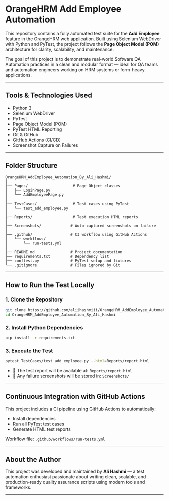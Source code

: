 # OrangeHRM Add Employee Automation

This repository contains a fully automated test suite for the **Add Employee** feature in the OrangeHRM web application. Built using Selenium WebDriver with Python and PyTest, the project follows the **Page Object Model (POM)** architecture for clarity, scalability, and maintenance.

The goal of this project is to demonstrate real-world Software QA Automation practices in a clean and modular format — ideal for QA teams and automation engineers working on HRM systems or form-heavy applications.

---

## Tools & Technologies Used

- Python 3
- Selenium WebDriver
- PyTest
- Page Object Model (POM)
- PyTest HTML Reporting
- Git & GitHub
- GitHub Actions (CI/CD)
- Screenshot Capture on Failures

---

## Folder Structure

```
OrangeHRM_AddEmployee_Automation_By_Ali_Hashmi/
│
├── Pages/                    # Page Object classes
│   ├── LoginPage.py
│   └── AddEmployeePage.py
│
├── TestCases/                # Test cases using PyTest
│   └── test_add_employee.py
│
├── Reports/                  # Test execution HTML reports
│
├── Screenshots/             # Auto-captured screenshots on failure
│
├── .github/                 # CI workflow using GitHub Actions
│   └── workflows/
│       └── run-tests.yml
│
├── README.md                # Project documentation
├── requirements.txt         # Dependency list
├── conftest.py              # PyTest setup and fixtures
└── .gitignore               # Files ignored by Git
```

---

## How to Run the Test Locally

### 1. Clone the Repository

```bash
git clone https://github.com/aliihashmiii/OrangeHRM_AddEmployee_Automation_By_Ali_Hashmi.git
cd OrangeHRM_AddEmployee_Automation_By_Ali_Hashmi
```

### 2. Install Python Dependencies

```bash
pip install -r requirements.txt
```

### 3. Execute the Test

```bash
pytest TestCases/test_add_employee.py --html=Reports/report.html
```

- 📄 The test report will be available at: `Reports/report.html`
- 📸 Any failure screenshots will be stored in: `Screenshots/`

---

## Continuous Integration with GitHub Actions

This project includes a CI pipeline using GitHub Actions to automatically:

- Install dependencies  
- Run all PyTest test cases  
- Generate HTML test reports  

Workflow file: `.github/workflows/run-tests.yml`

---

## About the Author

This project was developed and maintained by **Ali Hashmi** — a test automation enthusiast passionate about writing clean, scalable, and production-ready quality assurance scripts using modern tools and frameworks.

---
